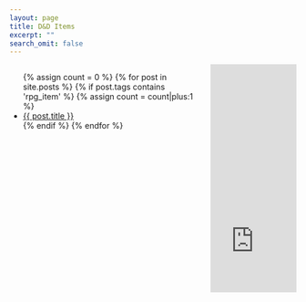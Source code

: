 ```yaml
---
layout: page
title: D&D Items
excerpt: ""
search_omit: false
---
```


<div style="height: 400px; width: 65%; overflow: scroll; float: left">
  <ul class="posts">
  {% assign count = 0 %}
  {% for post in site.posts %}
    {% if post.tags contains 'rpg_item' %}
        {% assign count = count|plus:1 %}
        <div class="post_info">
          <li>
            <a href="{{ post.url }}">{{ post.title }}</a>
          </li>
        </div>
    {% endif %}
  {% endfor %}
  </ul>
</div>

<div style="height: 400px; width: 30%; overflow: scroll; float: right">
  <iframe src="https://drive.google.com/embeddedfolderview?id=1z54ntyyGFz_FnAdwx8ddwKBm2uRmm2o2#list" style="width:100%; height:600px; border:0;"></iframe>
</div>